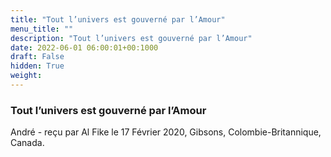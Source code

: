 ```yaml
---
title: "Tout l’univers est gouverné par l’Amour"
menu_title: ""
description: "Tout l’univers est gouverné par l’Amour"
date: 2022-06-01 06:00:01+00:1000
draft: False
hidden: True
weight:
---
```

### Tout l’univers est gouverné par l’Amour

André - reçu par Al Fike le 17 Février 2020, Gibsons, Colombie-Britannique, Canada.




